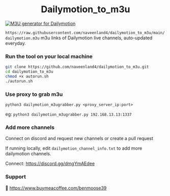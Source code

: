 <h1 align="center"> Dailymotion_to_m3u </h1>

[![M3U generator for Dailymotion](https://github.com/naveenland4/dailymotion_to_m3u/actions/workflows/grabber.yml/badge.svg)](https://github.com/naveenland4/dailymotion_to_m3u/actions/workflows/grabber.yml)

`https://raw.githubusercontent.com/naveenland4/dailymotion_to_m3u/main/dailymotion.m3u`
m3u links of Dailymotion live channels, auto-updated everyday.

### Run the tool on your local machine
``` bash
git clone https://github.com/naveenland4/dailymotion_to_m3u.git
cd dailymotion_to_m3u
chmod +x autorun.sh
./autorun.sh
```

### Use proxy to grab m3u
`python3 dailymotion_m3ugrabber.py <proxy_server_ip:port>`

eg: `python3 dailymotion_m3ugrabber.py 192.168.13.13:1337`

### Add more channels
Connect on discord and request new channels or create a pull request

If running locally, edit `dailymotion_channel_info.txt` to add more dailymotion channels.

Connect: https://discord.gg/dmgYmAEdee


### Support

🙂 https://www.buymeacoffee.com/benmoose39

